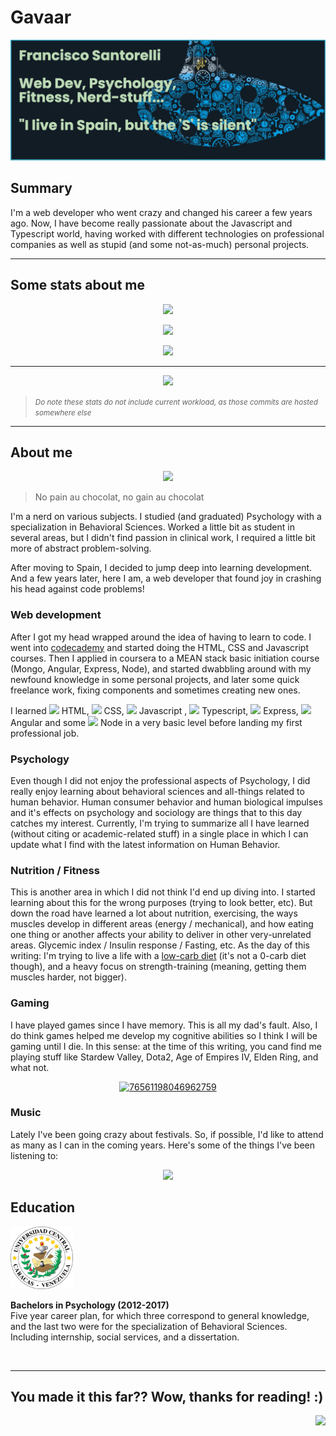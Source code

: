 # Gavaar

<img src="./assets/header.png">

## Summary

I'm a web developer who went crazy and changed his career a few years ago. Now, I have become really passionate about the Javascript and Typescript world, having worked with different technologies on professional companies as well as stupid (and some not-as-much) personal projects.

<hr>

## Some stats about me
<p align="center"><img src="https://github-readme-stats.vercel.app/api/top-langs/?username=gavaar&layout=compact"></p>
<p align="center"><img src="https://github-readme-stats.vercel.app/api?username=gavaar&count_private=true&show_icons=true&theme=gotham"></p>
<p align="center"><img src="https://stackoverflow-card.vercel.app/?userID=10121165&theme=stackoverflow-dark">
</p>
<hr>
<p align="center"><img src="https://github-profile-trophy.vercel.app/?username=gavaar&theme=discord"></p>

> <small>*Do note these stats do not include current workload, as those commits are hosted somewhere else*</small>

<hr>

## About me

<p align="center">
    <img src="https://pbs.twimg.com/profile_images/1432673063364136963/LLh4_SiS_400x400.jpg">
</p>

> No pain au chocolat, no gain au chocolat

I'm a nerd on various subjects. I studied (and graduated) Psychology with a specialization in Behavioral Sciences. Worked a little bit as student in several areas, but I didn't find passion in clinical work, I required a little bit more of abstract problem-solving.

After moving to Spain, I decided to jump deep into learning development. And a few years later, here I am, a web developer that found joy in crashing his head against code problems!

### Web development

After I got my head wrapped around the idea of having to learn to code. I went into [codecademy](https://codecademy.com) and started doing the HTML, CSS and Javascript courses. Then I applied in coursera to a MEAN stack basic initiation course (Mongo, Angular, Express, Node), and started dwabbling around with my newfound knowledge in some personal projects, and later some quick freelance work, fixing components and sometimes creating new ones.

I learned <img height="16px" src='https://cdn.jsdelivr.net/gh/devicons/devicon/icons/html5/html5-original.svg'> HTML, <img height="16px" src='https://cdn.jsdelivr.net/gh/devicons/devicon/icons/css3/css3-original.svg'> CSS, <img height="16px" src='https://cdn.jsdelivr.net/gh/devicons/devicon/icons/javascript/javascript-original.svg'> Javascript
, <img height="16px" src='https://cdn.jsdelivr.net/gh/devicons/devicon/icons/typescript/typescript-original.svg'> Typescript, <img height="16px" src='https://cdn.jsdelivr.net/gh/devicons/devicon/icons/express/express-original.svg'> Express, <img height="16px" src='https://cdn.jsdelivr.net/gh/devicons/devicon/icons/angularjs/angularjs-original.svg'> Angular and some <img height="16px" src='https://cdn.jsdelivr.net/gh/devicons/devicon/icons/nodejs/nodejs-original.svg'> Node in a very basic level before landing my first professional job.

### Psychology

Even though I did not enjoy the professional aspects of Psychology, I did really enjoy learning about behavioral sciences and all-things related to human behavior. Human consumer behavior and human biological impulses and it's effects on psychology and sociology are things that to this day catches my interest. Currently, I'm trying to summarize all I have learned (without citing or academic-related stuff) in a single place in which I can update what I find with the latest information on Human Behavior.

### Nutrition / Fitness

This is another area in which I did not think I'd end up diving into. I started learning about this for the wrong purposes (trying to look better, etc). But down the road have learned a lot about nutrition, exercising, the ways muscles develop in different areas (energy / mechanical), and how eating one thing or another affects your ability to deliver in other very-unrelated areas. Glycemic index / Insulin response / Fasting, etc. As the day of this writing: I'm trying to live a life with a [low-carb diet](https://en.wikipedia.org/wiki/Low-carbohydrate_diet) (it's not a 0-carb diet though), and a heavy focus on strength-training (meaning, getting them muscles harder, not bigger).

### Gaming

I have played games since I have memory. This is all my dad's fault. Also, I do think games helped me develop my cognitive abilities so I think I will be gaming until I die. In this sense: at the time of this writing, you cand find me playing stuff like Stardew Valley, Dota2, Age of Empires IV, Elden Ring, and what not.

<p align="center">
    <a href="https://steamcommunity.com/id/oxspit/" target="_blank"><img src="https://steamcard.vercel.app/card/76561198046962759/en,badge,group" alt="76561198046962759"/></a>
</p>

### Music

Lately I've been going crazy about festivals. So, if possible, I'd like to attend as many as I can in the coming years. Here's some of the things I've been listening to:

<p align="center">
    <img src="https://spotify-recently-played-readme.vercel.app/api?user=22f7dtvpctgyabn5z2vlunwty&unique=true&count=10&width=500">
</p>

## Education

<p>
    <img height="100px" src="./assets/ucv.png">
    <p>
        <strong>Bachelors in Psychology (2012-2017)</strong>
        <br>
        Five year career plan, for which three correspond to general knowledge, and the last two were for the specialization of Behavioral Sciences. Including internship, social services, and a dissertation.
    </p>
</p>
<br>

<hr>

## You made it this far?? Wow, thanks for reading! :)
<img align="right" src="https://komarev.com/ghpvc/?username=gavaar">
